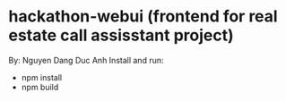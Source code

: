 # hackathon-webui (frontend for real estate call assisstant project)
By: Nguyen Dang Duc Anh
Install and run:
- npm install
- npm build
